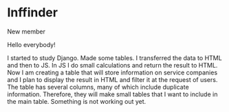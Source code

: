 # Inffinder
New member

Hello everybody!

I started to study Django.
Made some tables. I transferred the data to HTML and then to JS. In JS I do small calculations and return the result to HTML. Now I am creating a table that will store information on service companies and I plan to display the result in HTML and filter it at the request of users. The table has several columns, many of which include duplicate information. Therefore, they will make small tables that I want to include in the main table. Something is not working out yet.
